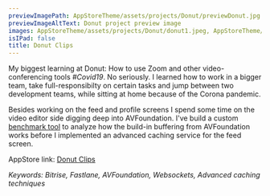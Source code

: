 ```yaml
---
previewImagePath: AppStoreTheme/assets/projects/Donut/previewDonut.jpg
previewImageAltText: Donut project preview image
images: AppStoreTheme/assets/projects/Donut/donut1.jpeg, AppStoreTheme/assets/projects/Donut/donut2.jpeg, AppStoreTheme/assets/projects/Donut/donut3.jpeg, AppStoreTheme/assets/projects/Donut/donut4.jpeg, AppStoreTheme/assets/projects/Donut/donut5.jpeg, AppStoreTheme/assets/projects/Donut/donut6.jpeg,
isIPad: false
title: Donut Clips
---
```

My biggest learning at Donut: How to use Zoom and other video-conferencing tools *#Covid19*. No seriously. I learned how to work in a bigger team, take full-responsibilty on certain tasks and jump between two development teams, while sitting at home because of the Corona pandemic.

Besides working on the feed and profile screens I spend some time on the video editor side digging deep into AVFoundation. I've build a custom [benchmark tool](https://github.com/marius-se/bufferingtestapp) to analyze how the build-in buffering from AVFoundation works before I implemented an advanced caching service for the feed screen.

AppStore link: [Donut Clips](https://apps.apple.com/de/app/donut-create-game-clip-videos/id1526644050?l=en)

*Keywords: Bitrise, Fastlane, AVFoundation, Websockets, Advanced caching techniques*

